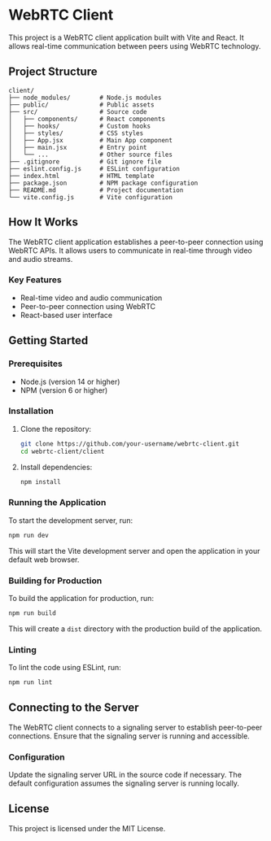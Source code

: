 # WebRTC Client

This project is a WebRTC client application built with Vite and React. It allows real-time communication between peers using WebRTC technology.

## Project Structure

```
client/
├── node_modules/        # Node.js modules
├── public/              # Public assets
├── src/                 # Source code
│   ├── components/      # React components
│   ├── hooks/           # Custom hooks
│   ├── styles/          # CSS styles
│   ├── App.jsx          # Main App component
│   ├── main.jsx         # Entry point
│   └── ...              # Other source files
├── .gitignore           # Git ignore file
├── eslint.config.js     # ESLint configuration
├── index.html           # HTML template
├── package.json         # NPM package configuration
├── README.md            # Project documentation
└── vite.config.js       # Vite configuration
```

## How It Works

The WebRTC client application establishes a peer-to-peer connection using WebRTC APIs. It allows users to communicate in real-time through video and audio streams.

### Key Features

- Real-time video and audio communication
- Peer-to-peer connection using WebRTC
- React-based user interface

## Getting Started

### Prerequisites

- Node.js (version 14 or higher)
- NPM (version 6 or higher)

### Installation

1. Clone the repository:

   ```bash
   git clone https://github.com/your-username/webrtc-client.git
   cd webrtc-client/client
   ```

2. Install dependencies:

   ```bash
   npm install
   ```

### Running the Application

To start the development server, run:

```bash
npm run dev
```

This will start the Vite development server and open the application in your default web browser.

### Building for Production

To build the application for production, run:

```bash
npm run build
```

This will create a `dist` directory with the production build of the application.

### Linting

To lint the code using ESLint, run:

```bash
npm run lint
```

## Connecting to the Server

The WebRTC client connects to a signaling server to establish peer-to-peer connections. Ensure that the signaling server is running and accessible.

### Configuration

Update the signaling server URL in the source code if necessary. The default configuration assumes the signaling server is running locally.

## License

This project is licensed under the MIT License.
